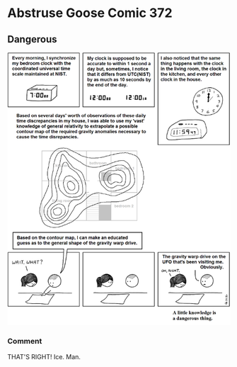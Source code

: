 # Abstruse Goose Comic 372
## Dangerous

![image](drink_deep_or_taste_not_the_Pierian_spring.png)
### Comment
THAT'S RIGHT!  Ice.  Man.
